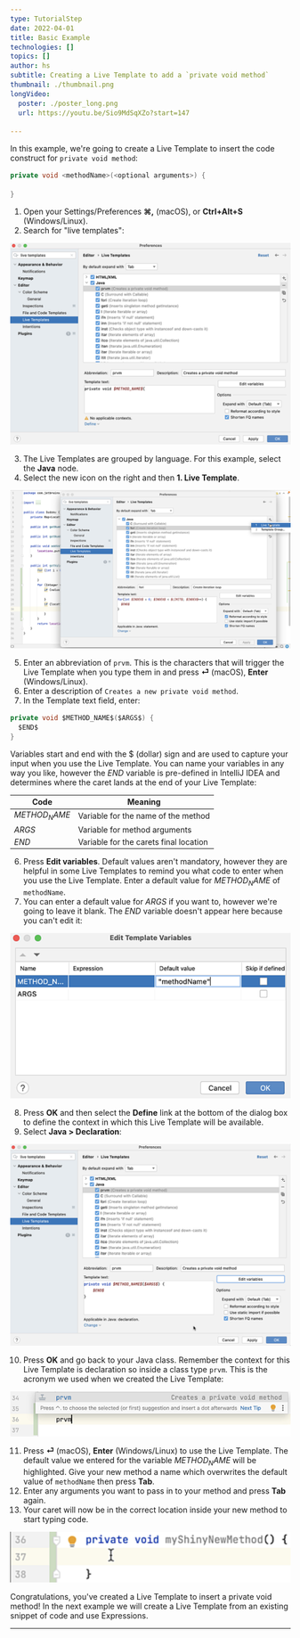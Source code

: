 ```yaml
---
type: TutorialStep
date: 2022-04-01
title: Basic Example 
technologies: []
topics: []
author: hs
subtitle: Creating a Live Template to add a `private void method`
thumbnail: ./thumbnail.png
longVideo:
  poster: ./poster_long.png
  url: https://youtu.be/Sio9MdSqXZo?start=147

---
```


In this example, we're going to create a Live Template to insert the code construct for `private void method`:

```java
private void <methodName>(<optional arguments>) {
  
}
```

1. Open your Settings/Preferences **⌘,** (macOS), or **Ctrl+Alt+S** (Windows/Linux).
2. Search for "live templates":

![Settings and Preferences](settings-preferences.png)

3. The Live Templates are grouped by language. For this example, select the **Java** node.
4. Select the new icon on the right and then **1. Live Template**. 

![New Live Template option](new-live-template.png)

5. Enter an abbreviation of `prvm`. This is the characters that will trigger the Live Template when you type them in and press **⏎** (macOS), **Enter** (Windows/Linux).
6. Enter a description of `Creates a new private void method`.
7. In the Template text field, enter:

```java
private void $METHOD_NAME$($ARGS$) {
  $END$
}
```

Variables start and end with the $ (dollar) sign and are used to capture your input when you use the Live Template. You can name your variables in any way you like, however the $END$ variable is pre-defined in IntelliJ IDEA and determines where the caret lands at the end of your Live Template:

| Code          | Meaning                                | 
|---------------|----------------------------------------|
| $METHOD_NAME$ | Variable for the name of the method    |
| $ARGS$        | Variable for method arguments          |
| $END$         | Variable for the carets final location |

6. Press **Edit variables**. Default values aren't mandatory, however they are helpful in some Live Templates to remind you what code to enter when you use the Live Template. Enter a default value for $METHOD_NAME$ of `methodName`.
7. You can enter a default value for $ARGS$ if you want to, however we're going to leave it blank. The $END$ variable doesn't appear here because you can't edit it:

![Edit variables](edit-template-variables.png)

8. Press **OK** and then select the **Define** link at the bottom of the dialog box to define the context in which this Live Template will be available.
9. Select **Java > Declaration**:

![Code for basic live template example](basic-example.png)

10. Press **OK** and go back to your Java class. Remember the context for this Live Template is declaration so inside a class type `prvm`. This is the acronym we used when we created the Live Template:

![Invoking the private void method live template](prvm.png)

11. Press **⏎** (macOS), **Enter** (Windows/Linux) to use the Live Template. The default value we entered for the variable $METHOD_NAME$ will be highlighted. Give your new method a name which overwrites the default value of `methodName` then press **Tab**. 
12. Enter any arguments you want to pass in to your method and press **Tab** again. 
13. Your caret will now be in the correct location inside your new method to start typing code. 

![Private void method declaration](private-void-method.png)

Congratulations, you've created a Live Template to insert a private void method! In the next example we will create a Live Template from an existing snippet of code and use Expressions.

---